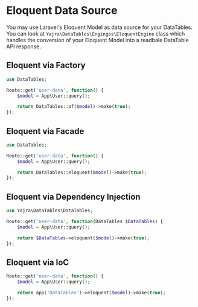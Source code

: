 # Eloquent Data Source

You may use Laravel's Eloquent Model as data source for your DataTables.
You can look at `Yajra\DataTables\Enginges\EloquentEngine` class which handles the conversion of your Eloquent Model into a readbale DataTable API response.

<a name="factory"></a>
## Eloquent via Factory

```php
use DataTables;

Route::get('user-data', function() {
	$model = App\User::query();

	return DataTables::of($model)->make(true);
});
```

<a name="facade"></a>
## Eloquent via Facade

```php
use DataTables;

Route::get('user-data', function() {
	$model = App\User::query();

	return DataTables::eloquent($model)->make(true);
});
```

<a name="dependency-injection"></a>
## Eloquent via Dependency Injection

```php
use Yajra\DataTables\DataTables;

Route::get('user-data', function(DataTables $DataTables) {
	$model = App\User::query();

	return $DataTables->eloquent($model)->make(true);
});
```
<a name="ioc"></a>
## Eloquent via IoC

```php
Route::get('user-data', function() {
	$model = App\User::query();

	return app('DataTables')->eloquent($model)->make(true);
});
```

